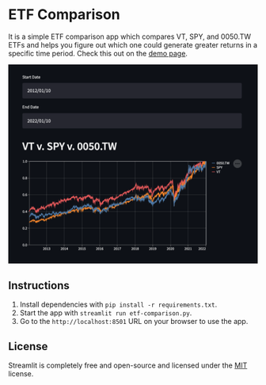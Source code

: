 # ETF Comparison
It is a simple ETF comparison app which compares VT, SPY, and 0050.TW ETFs and helps you figure out which one could generate greater returns in a specific time period. Check this out on the [demo page][1].

![Screenshot of ETF Comparison](etf-comparison.png)

## Instructions
1. Install dependencies with `pip install -r requirements.txt`.
2. Start the app with `streamlit run etf-comparison.py`.
3. Go to the `http://localhost:8501` URL on your browser to use the app.

## License
Streamlit is completely free and open-source and licensed under the [MIT][2] license.

[1]: https://share.streamlit.io/evanxd/etf-comparison/main/etf-comparison.py
[2]: LICENSE
